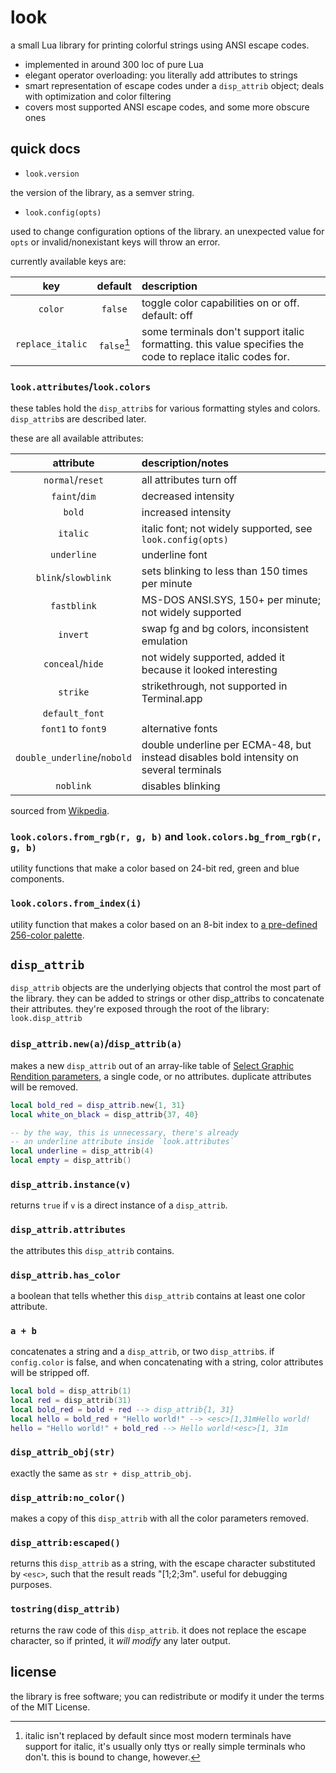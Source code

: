 # look

a small Lua library for printing colorful strings using ANSI escape codes.

- implemented in around 300 loc of pure Lua
- elegant operator overloading: you literally add attributes to strings
- smart representation of escape codes under a `disp_attrib` object; deals with optimization and color filtering
- covers most supported ANSI escape codes, and some more obscure ones

## quick docs

- `look.version`

the version of the library, as a semver string.

- `look.config(opts)`

used to change configuration options of the library. an unexpected value for `opts` or invalid/nonexistant keys will throw an error.

currently available keys are:

| key | default | description |
|:---:|:-------:|:------------|
|`color`| `false` | toggle color capabilities on or off. default: off |
| `replace_italic` | `false`[^italic] | some terminals don't support italic formatting. this value specifies the code to replace italic codes for. |

[^italic]: italic isn't replaced by default since most modern terminals have support for italic, it's usually only ttys or really simple terminals who don't. this is bound to change, however.

### `look.attributes`/`look.colors`

these tables hold the `disp_attrib`s for various formatting styles and colors. `disp_attrib`s are described later.

these are all available attributes:

| attribute | description/notes |
|:---------:|:------------|
| `normal`/`reset` | all attributes turn off |
| `faint`/`dim` | decreased intensity |
| `bold` | increased intensity |
| `italic` | italic font; not widely supported, see `look.config(opts)` |
| `underline` | underline font |
| `blink`/`slowblink` | sets blinking to less than 150 times per minute |
| `fastblink` | MS-DOS ANSI.SYS, 150+ per minute; not widely supported |
| `invert` | swap fg and bg colors, inconsistent emulation |
| `conceal`/`hide` | not widely supported, added it because it looked interesting |
| `strike` | strikethrough, not supported in Terminal.app |
| `default_font` | |
| `font1` to `font9` | alternative fonts |
| `double_underline`/`nobold` | double underline per ECMA-48, but instead disables bold intensity on several terminals |
| `noblink` | disables blinking |


sourced from [Wikpedia](https://en.wikipedia.org/wiki/ANSI_escape_code#SGR_(Select_Graphic_Rendition)_parameters).

### `look.colors.from_rgb(r, g, b)` and `look.colors.bg_from_rgb(r, g, b)`

utility functions that make a color based on 24-bit red, green and blue components.

### `look.colors.from_index(i)`

utility function that makes a color based on an 8-bit index to [a pre-defined 256-color palette](https://en.wikipedia.org/wiki/ANSI_escape_code#8-bit).

## `disp_attrib`

`disp_attrib` objects are the underlying objects that control the most part of the library. they can be added to strings or other disp_attribs to concatenate their attributes. they're exposed through the root of the library: `look.disp_attrib`

### `disp_attrib.new(a)`/`disp_attrib(a)`

makes a new `disp_attrib` out of an array-like table of [Select Graphic Rendition parameters](https://en.wikipedia.org/wiki/ANSI_escape_code#SGR_(Select_Graphic_Rendition)_parameters), a single code, or no attributes. duplicate attributes will be removed.

```lua
local bold_red = disp_attrib.new{1, 31}
local white_on_black = disp_attrib{37, 40}

-- by the way, this is unnecessary, there's already
-- an underline attribute inside `look.attributes`
local underline = disp_attrib(4)
local empty = disp_attrib()
```

### `disp_attrib.instance(v)`

returns `true` if `v` is a direct instance of a `disp_attrib`.

### `disp_attrib.attributes`

the attributes this `disp_attrib` contains.

### `disp_attrib.has_color`

a boolean that tells whether this `disp_attrib` contains at least one color attribute.

### `a + b`

concatenates a string and a `disp_attrib`, or two `disp_attrib`s. if `config.color` is false, and when concatenating with a string, color attributes will be stripped off.

```lua
local bold = disp_attrib(1)
local red = disp_attrib(31)
local bold_red = bold + red --> disp_attrib{1, 31}
local hello = bold_red + "Hello world!" --> <esc>[1,31mHello world!
hello = "Hello world!" + bold_red --> Hello world!<esc>[1, 31m
```

### `disp_attrib_obj(str)`

exactly the same as `str + disp_attrib_obj`.

### `disp_attrib:no_color()`

makes a copy of this `disp_attrib` with all the color parameters removed.

### `disp_attrib:escaped()`

returns this `disp_attrib` as a string, with the escape character substituted by `<esc>`,
such that the result reads "<esc>[1;2;3m". useful for debugging purposes.

### `tostring(disp_attrib)`

returns the raw code of this `disp_attrib`. it does not replace the escape character,
so if printed, it *will modify* any later output.

## license

the library is free software; you can redistribute or modify it under the terms of the MIT License.
